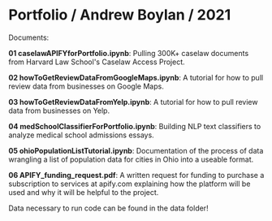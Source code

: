 # Portfolio / Andrew Boylan / 2021
Documents:

**01 caselawAPIFYforPortfolio.ipynb**: Pulling 300K+ caselaw documents from Harvard Law School's Caselaw Access Project.

**02 howToGetReviewDataFromGoogleMaps.ipynb**: A tutorial for how to pull review data from businesses on Google Maps.

**03 howToGetReviewDataFromYelp.ipynb**: A tutorial for how to pull review data from businesses on Yelp.

**04 medSchoolClassifierForPortfolio.ipynb**: Building NLP text classifiers to analyze medical school admissions essays.

**05 ohioPopulationListTutorial.ipynb**: Documentation of the process of data wrangling a list of population data for cities in Ohio into a useable format.

**06 APIFY_funding_request.pdf**: A written request for funding to purchase a subscription to services at apify.com explaining how the platform will be used and why it will be helpful to the project.


Data necessary to run code can be found in the data folder!

